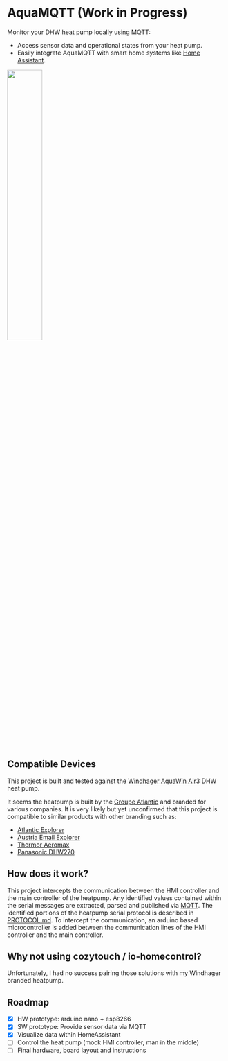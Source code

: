 # AquaMQTT (Work in Progress)

Monitor your DHW heat pump locally using MQTT:

- Access sensor data and operational states from your heat pump.
- Easily integrate AquaMQTT with smart home systems like [Home Assistant](https://www.home-assistant.io/).

<img src="../media/homeassistant.png?raw=true" width=40% height=40%>

## Compatible Devices

This project is built and tested against the [Windhager AquaWin Air3](https://www.windhager.com/en/products/hot-water-tanks/aquawin-air3/) DHW heat pump. 

It seems the heatpump is built by the [Groupe Atlantic](https://www.groupe-atlantic.fr/) and branded for various companies. It is very likely but yet unconfirmed that this project is compatible to similar products with other branding such as:

- [Atlantic Explorer](https://www.atlantic-comfort.com/Water-Heaters/Heat-pump-water-heaters/Explorer)
- [Austria Email Explorer](https://www.austria-email.de/produkte/waermepumpensysteme/waermepumpen-trinkwasser/explorer-evo-2/)
- [Thermor Aeromax](https://www.thermor.com/our-solutions/renewable-energy-solutions/heat-pump-water-heaters/aeromax-premium)
- [Panasonic DHW270](https://www.aircon.panasonic.eu/CH_de/model/paw-dhw270f/)

## How does it work?

This project intercepts the communication between the HMI controller and the main controller of the heatpump. Any identified values contained within the serial messages are extracted, parsed and published via [MQTT](./MQTT.md). The identified portions of the heatpump serial protocol is described in [PROTOCOL.md](./PROTOCOL.md). To intercept the communication, an arduino based microcontroller is added between the communication lines of the HMI controller and the main controller. 

## Why not using cozytouch / io-homecontrol?

Unfortunately, I had no success pairing those solutions with my Windhager branded heatpump.

## Roadmap

- [x] HW prototype: arduino nano + esp8266
- [x] SW prototype: Provide sensor data via MQTT
- [x] Visualize data within HomeAssistant
- [ ] Control the heat pump (mock HMI controller, man in the middle)
- [ ] Final hardware, board layout and instructions
